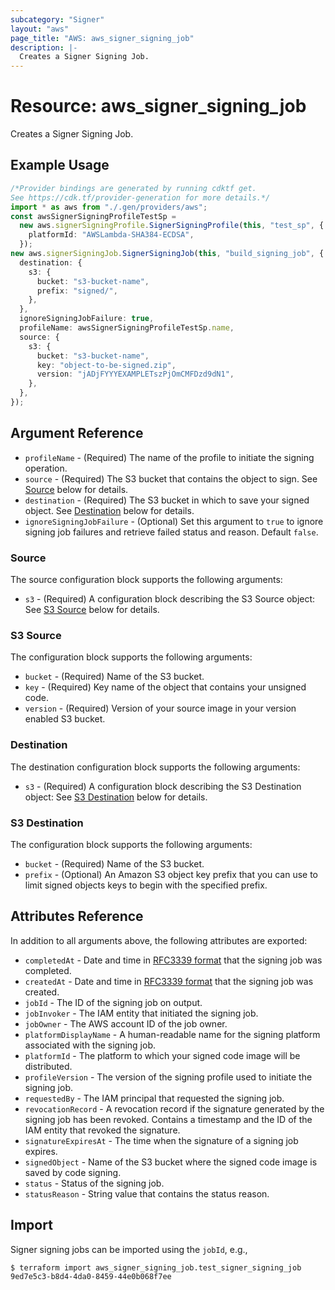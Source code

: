 ```yaml
---
subcategory: "Signer"
layout: "aws"
page_title: "AWS: aws_signer_signing_job"
description: |-
  Creates a Signer Signing Job.
---
```


# Resource: aws\_signer\_signing\_job

Creates a Signer Signing Job.

## Example Usage

```typescript
/*Provider bindings are generated by running cdktf get.
See https://cdk.tf/provider-generation for more details.*/
import * as aws from "./.gen/providers/aws";
const awsSignerSigningProfileTestSp =
  new aws.signerSigningProfile.SignerSigningProfile(this, "test_sp", {
    platformId: "AWSLambda-SHA384-ECDSA",
  });
new aws.signerSigningJob.SignerSigningJob(this, "build_signing_job", {
  destination: {
    s3: {
      bucket: "s3-bucket-name",
      prefix: "signed/",
    },
  },
  ignoreSigningJobFailure: true,
  profileName: awsSignerSigningProfileTestSp.name,
  source: {
    s3: {
      bucket: "s3-bucket-name",
      key: "object-to-be-signed.zip",
      version: "jADjFYYYEXAMPLETszPjOmCMFDzd9dN1",
    },
  },
});

```

## Argument Reference

* `profileName` - (Required) The name of the profile to initiate the signing operation.
* `source` - (Required) The S3 bucket that contains the object to sign. See [Source](#source) below for details.
* `destination` - (Required) The S3 bucket in which to save your signed object. See [Destination](#destination) below for details.
* `ignoreSigningJobFailure` - (Optional) Set this argument to `true` to ignore signing job failures and retrieve failed status and reason. Default `false`.

### Source

The source configuration block supports the following arguments:

* `s3` - (Required) A configuration block describing the S3 Source object: See [S3 Source](#s3-source) below for details.

### S3 Source

The configuration block supports the following arguments:

* `bucket` - (Required) Name of the S3 bucket.
* `key` - (Required) Key name of the object that contains your unsigned code.
* `version` - (Required) Version of your source image in your version enabled S3 bucket.

### Destination

The destination configuration block supports the following arguments:

* `s3` - (Required) A configuration block describing the S3 Destination object: See [S3 Destination](#s3-destination) below for details.

### S3 Destination

The configuration block supports the following arguments:

* `bucket` - (Required) Name of the S3 bucket.
* `prefix` - (Optional) An Amazon S3 object key prefix that you can use to limit signed objects keys to begin with the specified prefix.

## Attributes Reference

In addition to all arguments above, the following attributes are exported:

* `completedAt` - Date and time in [RFC3339 format](https://tools.ietf.org/html/rfc3339#section-5.8) that the signing job was completed.
* `createdAt` - Date and time in [RFC3339 format](https://tools.ietf.org/html/rfc3339#section-5.8) that the signing job was created.
* `jobId` - The ID of the signing job on output.
* `jobInvoker` - The IAM entity that initiated the signing job.
* `jobOwner` - The AWS account ID of the job owner.
* `platformDisplayName` - A human-readable name for the signing platform associated with the signing job.
* `platformId` - The platform to which your signed code image will be distributed.
* `profileVersion` - The version of the signing profile used to initiate the signing job.
* `requestedBy` - The IAM principal that requested the signing job.
* `revocationRecord` - A revocation record if the signature generated by the signing job has been revoked. Contains a timestamp and the ID of the IAM entity that revoked the signature.
* `signatureExpiresAt` - The time when the signature of a signing job expires.
* `signedObject` - Name of the S3 bucket where the signed code image is saved by code signing.
* `status` - Status of the signing job.
* `statusReason` - String value that contains the status reason.

## Import

Signer signing jobs can be imported using the `jobId`, e.g.,

```console
$ terraform import aws_signer_signing_job.test_signer_signing_job 9ed7e5c3-b8d4-4da0-8459-44e0b068f7ee
```
